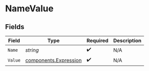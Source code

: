 # NameValue


## Fields

| Field                                                          | Type                                                           | Required                                                       | Description                                                    |
| -------------------------------------------------------------- | -------------------------------------------------------------- | -------------------------------------------------------------- | -------------------------------------------------------------- |
| `Name`                                                         | *string*                                                       | :heavy_check_mark:                                             | N/A                                                            |
| `Value`                                                        | [components.Expression](../../models/components/expression.md) | :heavy_check_mark:                                             | N/A                                                            |